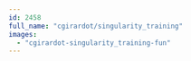 ```yaml
---
id: 2458
full_name: "cgirardot/singularity_training"
images: 
  - "cgirardot-singularity_training-fun"
---
```

